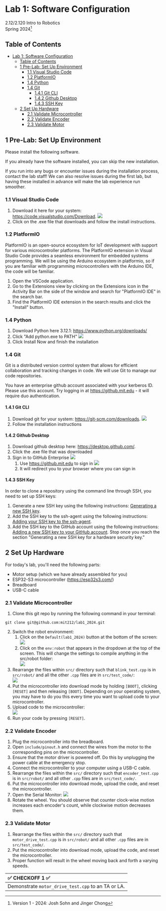 # Lab 1: Software Configuration

2.12/2.120 Intro to Robotics  
Spring 2024[^1]

## Table of Contents
- [Lab 1: Software Configuration](#lab-1-software-configuration)
  - [Table of Contents](#table-of-contents)
  - [1 Pre-Lab: Set Up Environment](#1-pre-lab-set-up-environment)
    - [1.1 Visual Studio Code](#11-visual-studio-code)
    - [1.2 PlatformIO](#12-platformio)
    - [1.4 Python](#14-python)
    - [1.4 Git](#14-git)
      - [1.4.1 Git CLI](#141-git-cli)
      - [1.4.2 Github Desktop](#142-github-desktop)
      - [1.4.3 SSH Key](#143-ssh-key)
  - [2 Set Up Hardware](#2-set-up-hardware)
    - [2.1 Validate Microcontroller](#21-validate-microcontroller)
    - [2.2 Validate Encoder](#22-validate-encoder)
    - [2.3 Validate Motor](#23-validate-motor)

## 1 Pre-Lab: Set Up Environment
Please install the following software.

If you already have the software installed, you can skip the new installation.

If you run into any bugs or encounter issues during the installation process, contact the lab staff! We can also resolve issues during the first lab, but having these installed in advance will make the lab experience run smoother.

### 1.1 Visual Studio Code

1. Download it here for your system: https://code.visualstudio.com/Download. 
![](./.images/VSCode_install.png)
1. Click on the .exe file that downloads and follow the install instructions.

### 1.2 PlatformIO

PlatformIO is an open-source ecosystem for IoT development with support for various microcontroller platforms. The PlatformIO extension in Visual Studio Code provides a seamless environment for embedded systems programming. We will be using the Arduino ecosystem in platformio, so if you are familiar with programming microcontrollers with the Arduino IDE, the code will be familiar.

1. Open the VSCode application.
2. Go to the Extensions view by clicking on the Extensions icon in the Activity Bar on the side of the window and search for "PlatformIO IDE" in the search bar.
3. Find the PlatformIO IDE extension in the search results and click the "Install" button.
   
### 1.4 Python

1. Download Python here 3.12.1: https://www.python.org/downloads/
2. Click "Add python.exe to PATH"
![](./.images/Python_install.png)
3. Click Install Now and finish the installation


### 1.4 Git

Git is a distributed version control system that allows for efficient collaboration and tracking changes in code. We will use Git to manage our code repositories.

You have an enterprise github account associated with your kerberos ID. Please use this account.
Try logging in at https://github.mit.edu - it will require duo authentication.
#### 1.4.1 Git CLI
1. Download git for your system: https://git-scm.com/downloads.
![](./.images/Git_install.png)
2. Follow the installation instructions

#### 1.4.2 Github Desktop
1. Download github desktop here: https://desktop.github.com/.
2. Click the .exe file that was downloaded
3. Sign in to GitHub Enterprise
   ![](./.images/Github_Desktop.png)
   1. Use https://github.mit.edu to sign in
   ![](./.images/Github_Desktop_2.png)
   2. It will redirect you to your browser where you can sign in

#### 1.4.3 SSH Key
In order to clone a repository using the command line through SSH, you need to set up SSH keys:
1. Generate a new SSH key using the following instructions: [Generating a new SSH key](https://docs.github.com/en/authentication/connecting-to-github-with-ssh/generating-a-new-ssh-key-and-adding-it-to-the-ssh-agent#generating-a-new-ssh-key).
2. Add the SSH key to the ssh-agent using the following instructions: [Adding your SSH key to the ssh-agent](https://docs.github.com/en/authentication/connecting-to-github-with-ssh/generating-a-new-ssh-key-and-adding-it-to-the-ssh-agent#adding-your-ssh-key-to-the-ssh-agent).
3. Add the SSH key to the GitHub account using the following instructions: [Adding a new SSH key to your GitHub account](https://docs.github.com/en/authentication/connecting-to-github-with-ssh/adding-a-new-ssh-key-to-your-github-account). Stop once you reach the section "Generating a new SSH key for a hardware security key."



## 2 Set Up Hardware

For today's lab, you'll need the following parts:
- Motor setup (which we have already assembled for you)
- ESP32-S3 microcontroller (https://esp32s3.com/)
- Breadboard
- USB-C cable

### 2.1 Validate Microcontroller
1. Clone this git repo by running the following command in your terminal: 
```
git clone git@github.com:mit212/lab1_2024.git
```
2. Switch the robot environment:
   1. Click on the `Default(lab1_2024)` button at the bottom of the screen:  
  ![](./.images/robot_env1.png)  
   2. Click on the `env:robot` that appears in the dropdown at the top of the screen. This will change the settings to compile anything in the src/robot folder:  
  ![](./.images/robot_env2.png)  
3. Rearrange the files within `src/` directory such that `blink_test.cpp` is in `src/robot/` and all the other `.cpp` files are in `src/test_code/`:  
  ![](./.images/blink_test.png)  
4. Put the microcontroller into download mode by holding `[BOOT]`, clicking `[RESET]` and then releasing `[BOOT]`. Depending on your operating system, you may have to do you this every time you want to upload code to your microcontroller.
5. Upload code to the microcontroller:  
  ![](./.images/upload.png)  
1. Run your code by pressing `[RESET]`.

### 2.2 Validate Encoder
1. Plug the microcontroller into the breadboard.
2. Open `include/pinout.h` and connect the wires from the motor to the corresponding pins on the microcontroller.
3. Ensure that the motor driver is powered off. Do this by unplugging the power cable at the emergency stop.
4. Connect the microcontroller to your computer using a USB-C cable.
5. Rearrange the files within the `src/` directory such that `encoder_test.cpp` is in `src/robot/` and all other `.cpp` files are in `src/test_code/`.
6. Put the microcontroller into download mode, upload the code, and reset the microcontroller.
7. Open the Serial Monitor:
  ![](./.images/serial_monitor.png)  
8. Rotate the wheel. You should observe that counter clock-wise motion increases each encoder's count, while clockwise motion decreases them.

### 2.3 Validate Motor
1. Rearrange the files within the `src/` directory such that `motor_drive_test.cpp` is in `src/robot/` and all other `.cpp` files are in `src/test_code/`.
2. Put the microcontroller into download mode, upload the code, and reset the microcontroller.
3. Proper function will result in the wheel moving back and forth a varying speeds.

| :white_check_mark: CHECKOFF 1 :white_check_mark:   |
|:---------------------------------------------------|
| Demonstrate `motor_drive_test.cpp` to an TA or LA. |

[^1]: Version 1 - 2024: Josh Sohn and Jinger Chong
[^2]: Version 2 - 2024: Joseph Ntaimo and Josh Sohn and Jinger Chong